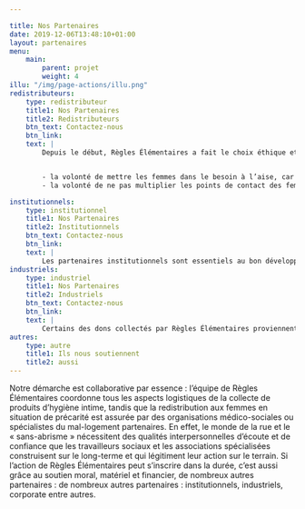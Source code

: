 ```yaml
---

title: Nos Partenaires
date: 2019-12-06T13:48:10+01:00
layout: partenaires
menu: 
    main:
        parent: projet
        weight: 4
illu: "/img/page-actions/illu.png"
redistributeurs: 
    type: redistributeur
    title1: Nos Partenaires
    title2: Redistributeurs
    btn_text: Contactez-nous
    btn_link: 
    text: |
        Depuis le début, Règles Élémentaires a fait le choix éthique et moral de ne pas assurer directement la redistribution auprès des femmes dans le besoin, mais plutôt de passer par des partenaires redistributeurs, comme le Samusocial de Paris,  la Croix  Rouge, les Restos du  Coeur, le Secours Catholique ou encore le Secours Populaire. Ce choix s’explique par deux raisons : 


        - la volonté de mettre les femmes dans le besoin à l’aise, car le monde de la rue et de la précarité en général nécessite des qualités interpersonnelles d’écoute et de confiance que les associations spécialisées construisent sur le long-terme et qui légitiment leur action sur le terrain
        - la volonté de ne pas multiplier les points de contact des femmes dans le besoin 

institutionnels: 
    type: institutionnel
    title1: Nos Partenaires
    title2: Institutionnels
    btn_text: Contactez-nous
    btn_link: 
    text: |
        Les partenaires institutionnels sont essentiels au bon développement de l’association et nous permettent de porter toujours plus loin la lutte contre la précarité menstruelle. Le fait que des élu.e.s, des maires ou des ministres s’emparent du sujet amplifie notre message et nous rapproche d’un monde où la précarité menstruelle n’existerait plus.
industriels: 
    type: industriel
    title1: Nos Partenaires
    title2: Industriels
    btn_text: Contactez-nous
    btn_link: 
    text: |
        Certains des dons collectés par Règles Élémentaires proviennent directement des industriels. Fabricants de protections jetables ou réutilisables, ces partenaires nous permettent d’offrir la plus grande diversité de produits possible aux femmes bénéficiaires afin que celles-ci choisissent ce qui leur convient le mieux. En effet, chez Règles Élémentaires, nous pensons que chaque femme devrait avoir le choix de ses protections d’hygiène intime et être informée de toutes les alternatives qui existent ! 
autres: 
    type: autre
    title1: Ils nous soutiennent
    title2: aussi
---
```



Notre démarche est collaborative par essence : l’équipe de Règles Élémentaires coordonne tous les aspects logistiques de la collecte de produits d’hygiène intime, tandis que la redistribution aux femmes en situation de précarité est assurée par des organisations médico-sociales ou spécialistes du mal-logement partenaires. En effet, le monde de la rue et le « sans-abrisme » nécessitent des qualités interpersonnelles d’écoute et de confiance que les travailleurs sociaux et les associations spécialisées construisent sur le long-terme et qui légitiment leur action sur le terrain. Si l’action de Règles Élémentaires peut s’inscrire dans la durée, c’est aussi grâce au soutien moral, matériel et financier, de nombreux autres partenaires : de nombreux autres partenaires : institutionnels, industriels, corporate entre autres.
